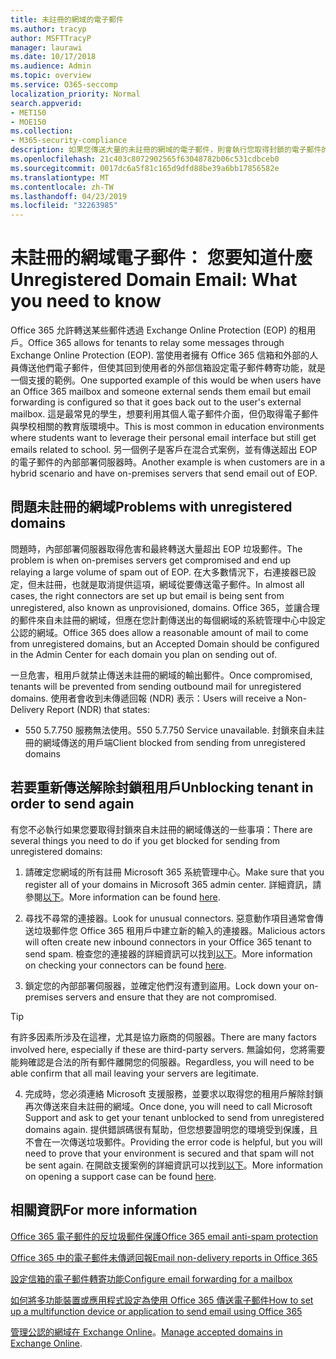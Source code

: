 ```yaml
---
title: 未註冊的網域的電子郵件
ms.author: tracyp
author: MSFTTracyP
manager: laurawi
ms.date: 10/17/2018
ms.audience: Admin
ms.topic: overview
ms.service: O365-seccomp
localization_priority: Normal
search.appverid:
- MET150
- MOE150
ms.collection:
- M365-security-compliance
description: 如果您傳送大量的未註冊的網域的電子郵件，則會執行您取得封鎖的電子郵件的風險。 閱讀本篇文章以了解更多。
ms.openlocfilehash: 21c403c8072902565f63048782b06c531cdbceb0
ms.sourcegitcommit: 0017dc6a5f81c165d9dfd88be39a6bb17856582e
ms.translationtype: MT
ms.contentlocale: zh-TW
ms.lasthandoff: 04/23/2019
ms.locfileid: "32263985"
---
```

# <a name="unregistered-domain-email-what-you-need-to-know"></a><span data-ttu-id="d1379-104">未註冊的網域電子郵件： 您要知道什麼</span><span class="sxs-lookup"><span data-stu-id="d1379-104">Unregistered Domain Email: What you need to know</span></span>

<span data-ttu-id="d1379-105">Office 365 允許轉送某些郵件透過 Exchange Online Protection (EOP) 的租用戶。</span><span class="sxs-lookup"><span data-stu-id="d1379-105">Office 365 allows for tenants to relay some messages through Exchange Online Protection (EOP).</span></span> <span data-ttu-id="d1379-106">當使用者擁有 Office 365 信箱和外部的人員傳送他們電子郵件，但使其回到使用者的外部信箱設定電子郵件轉寄功能，就是一個支援的範例。</span><span class="sxs-lookup"><span data-stu-id="d1379-106">One supported example of this would be when users have an Office 365 mailbox and someone external sends them email but email forwarding is configured so that it goes back out to the user's external mailbox.</span></span> <span data-ttu-id="d1379-107">這是最常見的學生，想要利用其個人電子郵件介面，但仍取得電子郵件與學校相關的教育版環境中。</span><span class="sxs-lookup"><span data-stu-id="d1379-107">This is most common in education environments where students want to leverage their personal email interface but still get emails related to school.</span></span> <span data-ttu-id="d1379-108">另一個例子是客戶在混合式案例，並有傳送超出 EOP 的電子郵件的內部部署伺服器時。</span><span class="sxs-lookup"><span data-stu-id="d1379-108">Another example is when customers are in a hybrid scenario and have on-premises servers that send email out of EOP.</span></span>

## <a name="problems-with-unregistered-domains"></a><span data-ttu-id="d1379-109">問題未註冊的網域</span><span class="sxs-lookup"><span data-stu-id="d1379-109">Problems with unregistered domains</span></span>

<span data-ttu-id="d1379-110">問題時，內部部署伺服器取得危害和最終轉送大量超出 EOP 垃圾郵件。</span><span class="sxs-lookup"><span data-stu-id="d1379-110">The problem is when on-premises servers get compromised and end up relaying a large volume of spam out of EOP.</span></span> <span data-ttu-id="d1379-111">在大多數情況下，右連接器已設定，但未註冊，也就是取消提供這項，網域從要傳送電子郵件。</span><span class="sxs-lookup"><span data-stu-id="d1379-111">In almost all cases, the right connectors are set up but email is being sent from unregistered, also known as unprovisioned, domains.</span></span> <span data-ttu-id="d1379-112">Office 365，並讓合理的郵件來自未註冊的網域，但應在您計劃傳送出的每個網域的系統管理中心中設定公認的網域。</span><span class="sxs-lookup"><span data-stu-id="d1379-112">Office 365 does allow a reasonable amount of mail to come from unregistered domains, but an Accepted Domain should be configured in the Admin Center for each domain you plan on sending out of.</span></span>

<span data-ttu-id="d1379-113">一旦危害，租用戶就禁止傳送未註冊的網域的輸出郵件。</span><span class="sxs-lookup"><span data-stu-id="d1379-113">Once compromised, tenants will be prevented from sending outbound mail for unregistered domains.</span></span> <span data-ttu-id="d1379-114">使用者會收到未傳遞回報 (NDR) 表示：</span><span class="sxs-lookup"><span data-stu-id="d1379-114">Users will receive a Non-Delivery Report (NDR) that states:</span></span>

- <span data-ttu-id="d1379-115">550 5.7.750 服務無法使用。</span><span class="sxs-lookup"><span data-stu-id="d1379-115">550 5.7.750 Service unavailable.</span></span> <span data-ttu-id="d1379-116">封鎖來自未註冊的網域傳送的用戶端</span><span class="sxs-lookup"><span data-stu-id="d1379-116">Client blocked from sending from unregistered domains</span></span>

## <a name="unblocking-tenant-in-order-to-send-again"></a><span data-ttu-id="d1379-117">若要重新傳送解除封鎖租用戶</span><span class="sxs-lookup"><span data-stu-id="d1379-117">Unblocking tenant in order to send again</span></span>

<span data-ttu-id="d1379-118">有您不必執行如果您要取得封鎖來自未註冊的網域傳送的一些事項：</span><span class="sxs-lookup"><span data-stu-id="d1379-118">There are several things you need to do if you get blocked for sending from unregistered domains:</span></span>

1. <span data-ttu-id="d1379-119">請確定您網域的所有註冊 Microsoft 365 系統管理中心。</span><span class="sxs-lookup"><span data-stu-id="d1379-119">Make sure that you register all of your domains in Microsoft 365 admin center.</span></span> <span data-ttu-id="d1379-120">詳細資訊，請參閱[以下](https://docs.microsoft.com/en-us/exchange/mail-flow-best-practices/manage-accepted-domains/manage-accepted-domains)。</span><span class="sxs-lookup"><span data-stu-id="d1379-120">More information can be found [here](https://docs.microsoft.com/en-us/exchange/mail-flow-best-practices/manage-accepted-domains/manage-accepted-domains).</span></span>

2. <span data-ttu-id="d1379-121">尋找不尋常的連接器。</span><span class="sxs-lookup"><span data-stu-id="d1379-121">Look for unusual connectors.</span></span> <span data-ttu-id="d1379-122">惡意動作項目通常會傳送垃圾郵件您 Office 365 租用戶中建立新的輸入的連接器。</span><span class="sxs-lookup"><span data-stu-id="d1379-122">Malicious actors will often create new inbound connectors in your Office 365 tenant to send spam.</span></span> <span data-ttu-id="d1379-123">檢查您的連接器的詳細資訊可以找到[以下](https://docs.microsoft.com/en-us/powershell/module/exchange/mail-flow/get-inboundconnector?view=exchange-ps)。</span><span class="sxs-lookup"><span data-stu-id="d1379-123">More information on checking your connectors can be found [here](https://docs.microsoft.com/en-us/powershell/module/exchange/mail-flow/get-inboundconnector?view=exchange-ps).</span></span> 

3. <span data-ttu-id="d1379-124">鎖定您的內部部署伺服器，並確定他們沒有遭到盜用。</span><span class="sxs-lookup"><span data-stu-id="d1379-124">Lock down your on-premises servers and ensure that they are not compromised.</span></span>

> [!TIP]
> <span data-ttu-id="d1379-125">有許多因素所涉及在這裡，尤其是協力廠商的伺服器。</span><span class="sxs-lookup"><span data-stu-id="d1379-125">There are many factors involved here, especially if these are third-party servers.</span></span> <span data-ttu-id="d1379-126">無論如何，您將需要能夠確認是合法的所有郵件離開您的伺服器。</span><span class="sxs-lookup"><span data-stu-id="d1379-126">Regardless, you will need to be able confirm that  all mail leaving your servers are legitimate.</span></span>

4. <span data-ttu-id="d1379-127">完成時，您必須連絡 Microsoft 支援服務，並要求以取得您的租用戶解除封鎖再次傳送來自未註冊的網域。</span><span class="sxs-lookup"><span data-stu-id="d1379-127">Once done, you will need to call Microsoft Support and ask to get your tenant unblocked to send from unregistered domains again.</span></span>  <span data-ttu-id="d1379-128">提供錯誤碼很有幫助，但您想要證明您的環境受到保護，且不會在一次傳送垃圾郵件。</span><span class="sxs-lookup"><span data-stu-id="d1379-128">Providing the error code is helpful, but you will need to prove that your environment is secured and that spam will not be sent again.</span></span> <span data-ttu-id="d1379-129">在開啟支援案例的詳細資訊可以找到[以下](https://support.office.com/en-us/article/Contact-support-for-business-products-Admin-Help-32a17ca7-6fa0-4870-8a8d-e25ba4ccfd4b#ID0EAADAAA=online)。</span><span class="sxs-lookup"><span data-stu-id="d1379-129">More information on opening a support case can be found [here](https://support.office.com/en-us/article/Contact-support-for-business-products-Admin-Help-32a17ca7-6fa0-4870-8a8d-e25ba4ccfd4b#ID0EAADAAA=online).</span></span>
  
## <a name="for-more-information"></a><span data-ttu-id="d1379-130">相關資訊</span><span class="sxs-lookup"><span data-stu-id="d1379-130">For more information</span></span>

[<span data-ttu-id="d1379-131">Office 365 電子郵件的反垃圾郵件保護</span><span class="sxs-lookup"><span data-stu-id="d1379-131">Office 365 email anti-spam protection</span></span>](anti-spam-protection.md)

[<span data-ttu-id="d1379-132">Office 365 中的電子郵件未傳遞回報</span><span class="sxs-lookup"><span data-stu-id="d1379-132">Email non-delivery reports in Office 365</span></span>](https://support.office.com/article/email-non-delivery-reports-in-office-365-51daa6b9-2e35-49c4-a0c9-df85bf8533c3)

[<span data-ttu-id="d1379-133">設定信箱的電子郵件轉寄功能</span><span class="sxs-lookup"><span data-stu-id="d1379-133">Configure email forwarding for a mailbox</span></span>](https://docs.microsoft.com/en-us/exchange/recipients-in-exchange-online/manage-user-mailboxes/configure-email-forwarding)

[<span data-ttu-id="d1379-134">如何將多功能裝置或應用程式設定為使用 Office 365 傳送電子郵件</span><span class="sxs-lookup"><span data-stu-id="d1379-134">How to set up a multifunction device or application to send email using Office 365</span></span>](https://support.office.com/en-us/article/How-to-set-up-a-multifunction-device-or-application-to-send-email-using-Office-365-69f58e99-c550-4274-ad18-c805d654b4c4)

<span data-ttu-id="d1379-135">[管理公認的網域在 Exchange Online](https://docs.microsoft.com/en-us/exchange/mail-flow-best-practices/manage-accepted-domains/manage-accepted-domains)。</span><span class="sxs-lookup"><span data-stu-id="d1379-135">[Manage accepted domains in Exchange Online](https://docs.microsoft.com/en-us/exchange/mail-flow-best-practices/manage-accepted-domains/manage-accepted-domains).</span></span>
